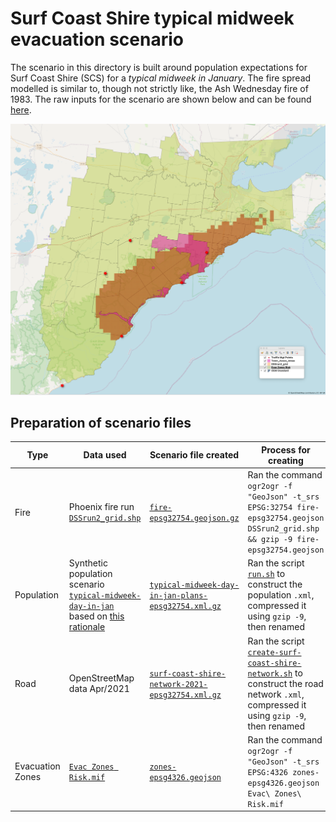 # Surf Coast Shire typical midweek evacuation scenario

The scenario in this directory is built around population expectations for Surf Coast Shire (SCS) for a *typical midweek in January*. The fire spread modelled is similar to, though not strictly like, the Ash Wednesday fire of 1983. The raw inputs for the scenario are shown below and can be found [here](https://github.com/agentsoz/ees-data/tree/a183013b937102e676fd1f9ff6bfd177d61179e4/surf-coast-shire/from-scsc-20210506).

![d](https://raw.githubusercontent.com/agentsoz/ees-data/a183013b937102e676fd1f9ff6bfd177d61179e4/surf-coast-shire/from-scsc-20210506/scs-scenario-inputs-20210506.png)

## Preparation of scenario files

Type | Data used | Scenario file created | Process for creating
-|-|-|-
Fire | Phoenix fire run [`DSSrun2_grid.shp`](https://github.com/agentsoz/ees-data/tree/a183013b937102e676fd1f9ff6bfd177d61179e4/surf-coast-shire/from-scsc-20210506) | [`fire-epsg32754.geojson.gz`](fire-epsg32754.geojson.gz) | Ran the command `ogr2ogr -f "GeoJson" -t_srs EPSG:32754 fire-epsg32754.geojson DSSrun2_grid.shp && gzip -9 fire-epsg32754.geojson`
Population | Synthetic population scenario [`typical-midweek-day-in-jan`](https://github.com/agentsoz/ees-synthetic-population/tree/8b3fd5d6d6c09706d8b1c0ed34a2218cfdb9ab07/plan-algorithm/scenarios/typical-midweek-day-in-jan) based on [this rationale](https://github.com/agentsoz/ees-synthetic-population/blob/8b3fd5d6d6c09706d8b1c0ed34a2218cfdb9ab07/plan-algorithm/scenarios/typical-midweek-day-in-jan/rationale.pdf) | [`typical-midweek-day-in-jan-plans-epsg32754.xml.gz`](typical-midweek-day-in-jan-plans-epsg32754.xml.gz) | Ran the script [`run.sh`](https://github.com/agentsoz/ees-synthetic-population/blob/8b3fd5d6d6c09706d8b1c0ed34a2218cfdb9ab07/plan-algorithm/run.sh) to construct the population `.xml`, compressed it using `gzip -9`, then renamed
Road | OpenStreetMap data Apr/2021| [`surf-coast-shire-network-2021-epsg32754.xml.gz`](../surf-coast-shire-network-2021-epsg32754.xml.gz) | Ran the script [`create-surf-coast-shire-network.sh`](https://github.com/agentsoz/ees-data/blob/a183013b937102e676fd1f9ff6bfd177d61179e4/surf-coast-shire/osm/create-surf-coast-shire-network.sh) to construct the road network `.xml`, compressed it using `gzip -9`, then renamed
Evacuation Zones | [`Evac Zones Risk.mif`](https://github.com/agentsoz/ees-data/tree/a183013b937102e676fd1f9ff6bfd177d61179e4/surf-coast-shire/from-scsc-20210506) | [`zones-epsg4326.geojson`](zones-epsg4326.geojson) | Ran the command `ogr2ogr -f "GeoJson" -t_srs EPSG:4326 zones-epsg4326.geojson Evac\ Zones\ Risk.mif`
